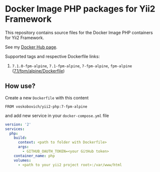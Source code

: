 Docker Image PHP packages for Yii2 Framework 
===

This repository contains source files for the Docker Image PHP containers for Yii2 Framework.

See my [Docker Hub page](https://hub.docker.com/u/voskobovich).

Supported tags and respective Dockerfile links:

1. `7.1.0-fpm-alpine`, `7.1-fpm-alpine`, `7-fpm-alpine`, `fpm-alpine` ([7.1/fpm/alpine/Dockerfile](https://github.com/voskobovich/yii2-docker/blob/master/php/7.1/fpm/alpine/Dockerfile))

## How use?

Create a new `Dockerfile` with this content

```text
FROM voskobovich/yii2-php:7-fpm-alpine
```

and add new service in your `docker-compose.yml` file

```yaml
version: '2'
services:
  php:
    build:
      context: <path to folder with Dockerfile>
      args:
        - GITHUB_OAUTH_TOKEN=<your GitHub token>
    container_name: php
    volumes:
      - <path to your yii2 project root>:/var/www/html
```
